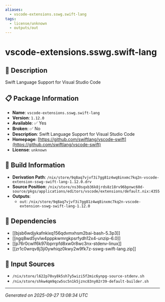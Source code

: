 ```yaml
---
aliases:
  - vscode-extensions.sswg.swift-lang
tags:
  - license/unknown
  - outputs/out
---
```


# vscode-extensions.sswg.swift-lang

## 📝 Description

Swift Language Support for Visual Studio Code

## 📋 Package Information

- **Name**: `vscode-extensions.sswg.swift-lang`
- **Version**: `1.12.0`
- **Available**: ✅ Yes
- **Broken**: ✅ No
- **Description**: Swift Language Support for Visual Studio Code
- **Homepage**: [https://github.com/swiftlang/vscode-swift](https://github.com/swiftlang/vscode-swift)
- **License**: `unknown`

## 🔧 Build Information

- **Derivation Path**: `/nix/store/9q8aq7vjvf3i7gg81z4wq8inxmc7kq2n-vscode-extension-sswg-swift-lang-1.12.0.drv`
- **Source Position**: `/nix/store/ns30sqxb36k8jrds8z18rv96bpnwc60d-source/pkgs/applications/editors/vscode/extensions/default.nix:4355`
- **Outputs**:
  - `out`:  `/nix/store/9q8aq7vjvf3i7gg81z4wq8inxmc7kq2n-vscode-extension-sswg-swift-lang-1.12.0`

## 🔗 Dependencies

- [[bjsb6wdjykafnkixq156qdvmxhsm2bai-bash-5.3p3]]
- [[ngq8wd5yvlw4pppkwmrgkpsrfydh12x4-unzip-6.0]]
- [[p76r0cwlf6k97ibprrpfd8xw0r8wc3nx-stdenv-linux]]
- [[zr1c0wrqv8j3ji0ywhiqz0kwy2w9fk7z-sswg-swift-lang.zip]]

## 📁 Input Sources

- `/nix/store/l622p70vy8k5sh7y5wizi5f2mic6ynpg-source-stdenv.sh`
- `/nix/store/shkw4qm9qcw5sc5n1k5jznc83ny02r39-default-builder.sh`

---
*Generated on 2025-09-27 13:08:34 UTC*
